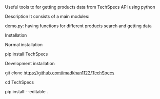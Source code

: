 Useful tools to for getting products data from TechSpecs API using python

Description
It consists of a main modules:

demo.py: having functions for different products search and getting data

Installation

Normal installation

pip install TechSpecs

Development installation

git clone https://github.com/imadkhan1122/TechSpecs

cd TechSpecs

pip install --editable .
